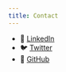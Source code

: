 ```yaml
---
title: Contact
---
```


- 💼 [LinkedIn](https://www.linkedin.com/in/joshjohayes/)
- 🐦 [Twitter](https://twitter.com/thejoshhayes)
- 🐙 [GitHub](https://github.com/JoshHayes)
